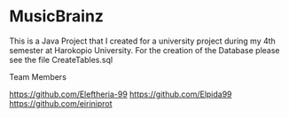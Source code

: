 # MusicBrainz

This is a Java Project that I created for a university project during my 4th semester at Harokopio University. 
For the creation of the Database please see the file CreateTables.sql





Team Members

https://github.com/Eleftheria-99
https://github.com/Elpida99
https://github.com/eiriniprot

